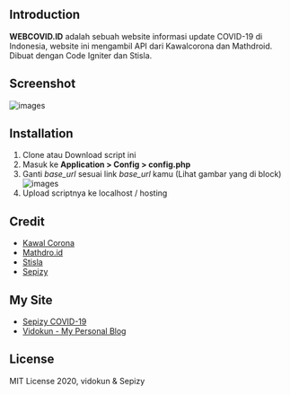 ## Introduction

**WEBCOVID.ID** adalah sebuah website informasi update COVID-19 di Indonesia, website ini mengambil API dari Kawalcorona dan Mathdroid.
Dibuat dengan Code Igniter dan Stisla.

## Screenshot
![images](https://i.ibb.co/cwynh6c/image.png)

## Installation

1. Clone atau Download script ini
2. Masuk ke **Application > Config > config.php**
3. Ganti *base_url* sesuai link *base_url* kamu (Lihat gambar yang di block)
![images](https://i.ibb.co/DLdS0Q2/image.png) 
4. Upload scriptnya ke localhost / hosting

## Credit
* [Kawal Corona](https://api.kawalcorona.com)
* [Mathdro.id](https://covid19.mathdro.id/api)
* [Stisla](https://getstisla.com)
* [Sepizy](https://sepizy.com)

## My Site
* [Sepizy COVID-19](https://covid19.sepizy.com)
* [Vidokun - My Personal Blog](https://www.vidokun.com)

## License

MIT License 2020, vidokun & Sepizy
